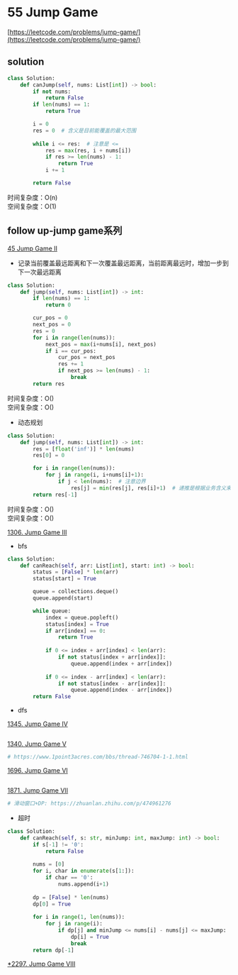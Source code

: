 # 55 Jump Game
[https://leetcode.com/problems/jump-game/](https://leetcode.com/problems/jump-game/)


## solution

```python
class Solution:
    def canJump(self, nums: List[int]) -> bool:
        if not nums:
            return False
        if len(nums) == 1:
            return True

        i = 0
        res = 0  # 含义是目前能覆盖的最大范围   
       
        while i <= res:  # 注意是 <=
            res = max(res, i + nums[i])
            if res >= len(nums) - 1:
                return True    
            i += 1     

        return False
```
时间复杂度：O(n) <br>
空间复杂度：O(1)


## follow up-jump game系列

[45 Jump Game II](https://leetcode.com/problems/jump-game-ii/)

- 记录当前覆盖最远距离和下一次覆盖最远距离，当前距离最远时，增加一步到下一次最远距离
```python
class Solution:
    def jump(self, nums: List[int]) -> int:
        if len(nums) == 1:
            return 0

        cur_pos = 0
        next_pos = 0  
        res = 0
        for i in range(len(nums)):
            next_pos = max(i+nums[i], next_pos)
            if i == cur_pos:
                cur_pos = next_pos
                res += 1
                if next_pos >= len(nums) - 1:
                    break
        return res
```
时间复杂度：O() <br>
空间复杂度：O()

- 动态规划
```python
class Solution:
    def jump(self, nums: List[int]) -> int:
        res = [float('inf')] * len(nums)
        res[0] = 0

        for i in range(len(nums)):
            for j in range(i, i+nums[i]+1):
                if j < len(nums):  # 注意边界
                    res[j] = min(res[j], res[i]+1)  # 递推是根据业务含义来的
        return res[-1]
```
时间复杂度：O() <br>
空间复杂度：O()

[1306. Jump Game III](https://leetcode.com/problems/jump-game-iii/description/)
- bfs
```python
class Solution:
    def canReach(self, arr: List[int], start: int) -> bool:
        status = [False] * len(arr)
        status[start] = True

        queue = collections.deque()
        queue.append(start)

        while queue:
            index = queue.popleft()
            status[index] = True
            if arr[index] == 0:
                return True
            
            if 0 <= index + arr[index] < len(arr):
                if not status[index + arr[index]]:
                    queue.append(index + arr[index])
            
            if 0 <= index - arr[index] < len(arr):
                if not status[index - arr[index]]:
                    queue.append(index - arr[index])
        return False
```

- dfs

[1345. Jump Game IV](https://leetcode.com/problems/jump-game-iv/description/)
```python

```

[1340. Jump Game V](https://leetcode.com/problems/jump-game-v/description/)
```python
# https://www.1point3acres.com/bbs/thread-746704-1-1.html

```

[1696. Jump Game VI](https://leetcode.com/problems/jump-game-vi/description/)
```python

```


[1871. Jump Game VII](https://leetcode.com/problems/jump-game-vii/description/)
```python
# 滑动窗口+DP: https://zhuanlan.zhihu.com/p/474961276

```

- 超时
```python
class Solution:
    def canReach(self, s: str, minJump: int, maxJump: int) -> bool:
        if s[-1] != '0':
            return False
        
        nums = [0]
        for i, char in enumerate(s[1:]):
            if char == '0':
                nums.append(i+1)  
        
        dp = [False] * len(nums)        
        dp[0] = True
        
        for i in range(1, len(nums)):
            for j in range(i):
                if dp[j] and minJump <= nums[i] - nums[j] <= maxJump:
                    dp[i] = True
                    break   
        return dp[-1]        
```

[*2297. Jump Game VIII](https://leetcode.com/problems/jump-game-viii/description/)
```python

```

